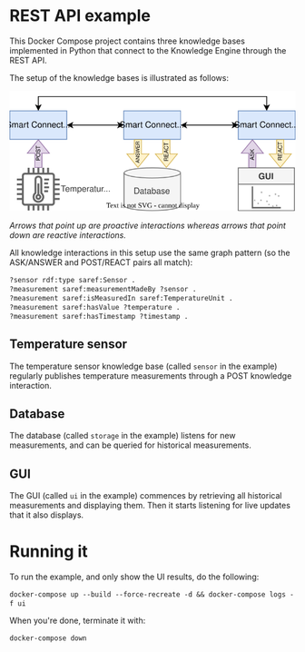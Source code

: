 # REST API example

This Docker Compose project contains three knowledge bases implemented in Python that connect to the Knowledge Engine through the REST API.

The setup of the knowledge bases is illustrated as follows:

![](./img/kbs.svg)

*Arrows that point up are proactive interactions whereas arrows that point down are reactive interactions.*

All knowledge interactions in this setup use the same graph pattern (so the ASK/ANSWER and POST/REACT pairs all match):

```
?sensor rdf:type saref:Sensor .
?measurement saref:measurementMadeBy ?sensor .
?measurement saref:isMeasuredIn saref:TemperatureUnit .
?measurement saref:hasValue ?temperature .
?measurement saref:hasTimestamp ?timestamp .
```

## Temperature sensor
The temperature sensor knowledge base (called `sensor` in the example) regularly publishes temperature measurements through a POST knowledge interaction.

## Database
The database (called `storage` in the example) listens for new measurements, and can be queried for historical measurements.

## GUI
The GUI (called `ui` in the example) commences by retrieving all historical measurements and displaying them. Then it starts listening for live updates that it also displays.

# Running it

To run the example, and only show the UI results, do the following:

```
docker-compose up --build --force-recreate -d && docker-compose logs -f ui
```

When you're done, terminate it with:

```
docker-compose down
```
